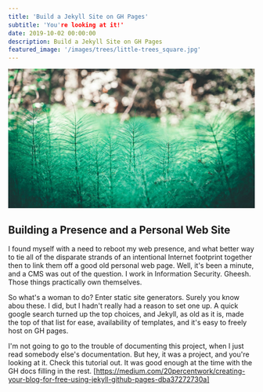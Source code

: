 ```yaml
---
title: 'Build a Jekyll Site on GH Pages'
subtitle: 'You're looking at it!'
date: 2019-10-02 00:00:00
description: Build a Jekyll Site on GH Pages
featured_image: '/images/trees/little-trees_square.jpg'
---
```


![](/images/trees/little-trees.jpg)

## Building a Presence and a Personal Web Site

I found myself with a need to reboot my web presence, and what better way to tie all of the disparate strands of an intentional Internet footprint together then to link them off a good old personal web page. Well, it's been a minute, and a CMS was out of the question. I work in Information Security. Gheesh. Those things practically own themselves.

So what's a woman to do? Enter static site generators. Surely you know abou these. I did, but I hadn't really had a reason to set one up. A quick google search turned up the top choices, and Jekyll, as old as it is, made the top of that list for ease, availability of templates, and it's easy to freely host on GH pages.

I'm not going to go to the trouble of documenting this project, when I just read somebody else's documentation. But hey, it was a project, and you're looking at it. Check this tutorial out. It was good enough at the time with the GH docs filling in the rest. [https://medium.com/20percentwork/creating-your-blog-for-free-using-jekyll-github-pages-dba37272730a]
